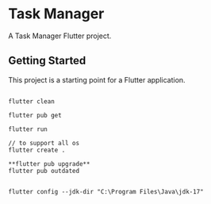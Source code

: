 # Task Manager

A Task Manager Flutter project.

## Getting Started

This project is a starting point for a Flutter application.


```flutter

flutter clean

flutter pub get

flutter run

// to support all os
flutter create .

**flutter pub upgrade**
flutter pub outdated


flutter config --jdk-dir "C:\Program Files\Java\jdk-17"


```
